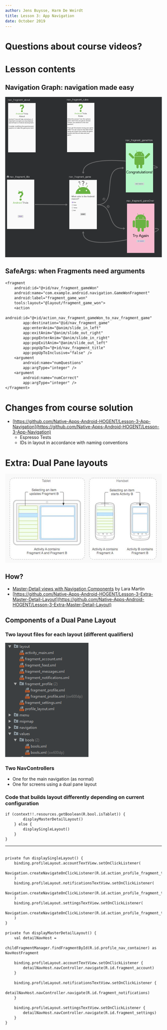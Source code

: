 ```yaml
---
author: Jens Buysse, Harm De Weirdt
title: Lesson 3: App Navigation
date: October 2019
---
```


# Questions about course videos?

# Lesson contents

## Navigation Graph: navigation made easy

![Navigation Graph Screenshot](assets/img/navigation_graph.PNG)

## SafeArgs: when Fragments need arguments

```
<fragment
    android:id="@+id/nav_fragment_gameWon"
    android:name="com.example.android.navigation.GameWonFragment"
    android:label="fragment_game_won"
    tools:layout="@layout/fragment_game_won">
    <action
        android:id="@+id/action_nav_fragment_gameWon_to_nav_fragment_game"
        app:destination="@id/nav_fragment_game"
        app:enterAnim="@anim/slide_in_left"
        app:exitAnim="@anim/slide_out_right"
        app:popEnterAnim="@anim/slide_in_right"
        app:popExitAnim="@anim/slide_out_left"
        app:popUpTo="@+id/nav_fragment_title"
        app:popUpToInclusive="false" />
    <argument
        android:name="numQuestions"
        app:argType="integer" />
    <argument
        android:name="numCorrect"
        app:argType="integer" />
</fragment>
```

# Changes from course solution

* [https://github.com/Native-Apps-Android-HOGENT/Lesson-3-App-Navigation](https://github.com/Native-Apps-Android-HOGENT/Lesson-3-App-Navigation)
    * Espresso Tests
    * IDs in layout in accordance with naming conventions

# Extra: Dual Pane layouts

![Example dual pane layouts](assets/img/dualpane.jpg)

## How?

* [Master-Detail views with Navigation Components](https://proandroiddev.com/master-detail-views-with-navigation-components-a20405f31974) by Lara Martin
* [https://github.com/Native-Apps-Android-HOGENT/Lesson-3-Extra-Master-Detail-Layout](https://github.com/Native-Apps-Android-HOGENT/Lesson-3-Extra-Master-Detail-Layout)

## Components of a Dual Pane Layout

### Two layout files for each layout (different qualifiers)
![Resource folder structure when using qualifiers](assets/img/qualifiers.PNG)

### Two NavControllers

* One for the main navigation (as normal)
* One for screens using a dual pane layout

### Code that builds layout differently depending on current configuration
```
if (context!!.resources.getBoolean(R.bool.isTablet)) {
        displayMasterDetailLayout()
    } else {
        displaySingleLayout()
    }
}
```

---

```

private fun displaySingleLayout() {
    binding.profileLayout.accountTextView.setOnClickListener(
        Navigation.createNavigateOnClickListener(R.id.action_profile_fragment_to_fragment_account)
    )
    binding.profileLayout.notificationsTextView.setOnClickListener(
        Navigation.createNavigateOnClickListener(R.id.action_profile_fragment_to_fragment_notifications)
    )
    binding.profileLayout.settingsTextView.setOnClickListener(
        Navigation.createNavigateOnClickListener(R.id.action_profile_fragment_to_fragment_settings)
    )
}

private fun displayMasterDetailLayout() {
    val detailNavHost =
        childFragmentManager.findFragmentById(R.id.profile_nav_container) as NavHostFragment

    binding.profileLayout.accountTextView.setOnClickListener {
        detailNavHost.navController.navigate(R.id.fragment_account)
    }

    binding.profileLayout.notificationsTextView.setOnClickListener {
        detailNavHost.navController.navigate(R.id.fragment_notifications)
    }

    binding.profileLayout.settingsTextView.setOnClickListener {
        detailNavHost.navController.navigate(R.id.fragment_settings)
    }
}
```

